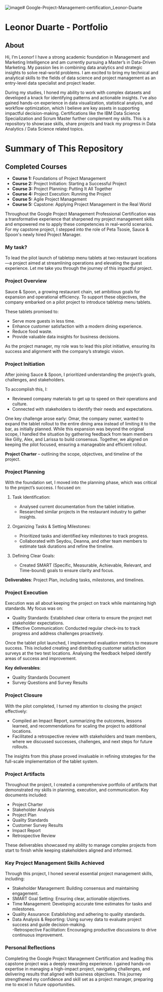 ![image](https://github.com/user-attachments/assets/20b7c845-b9b6-4a4a-ab9f-42b27301e063)# Google-Project-Management-certification_Leonor-Duarte
# Leonor Duarte - Portfolio
## About
Hi, I’m Leonor! I have a strong academic foundation in Management and Marketing Intelligence and am currently pursuing a Master’s in Data-Driven Marketing. My passion lies in combining data analytics and strategic insights to solve real-world problems. I am excited to bring my technical and analytical skills to the fields of data science and project management as an entry-level data specialist and project leader.

During my studies, I honed my ability to work with complex datasets and developed a knack for identifying patterns and actionable insights. I’ve also gained hands-on experience in data visualization, statistical analysis, and workflow optimization, which I believe are key assets in supporting impactful decision-making. Certifications like the IBM Data Science Specialization and Scrum Master further complement my skills.
This is a repository to showcase skills, share projects and track my progress in Data Analytics / Data Science related topics.

# Summary of This Repository
## Completed Courses 
- **Course 1:** Foundations of Project Management
- **Course 2:** Project Initiation: Starting a Successful Project
- **Course 3:** Project Planning: Putting It All Together
- **Course 4:** Project Execution: Running the Project
- **Course 5:** Agile Project Management
- **Course 5:** Capstone: Applying Project Management in the Real World

Throughout the Google Project Management Professional Certification was a transformative experience that sharpened my project management skills and empowered me to apply these competencies in real-world scenarios. For my capstone project, I stepped into the role of Peta Tsosie, Sauce & Spoon's newly hired Project Manager. 
### My task? 
To lead the pilot launch of tabletop menu tablets at two restaurant locations—a project aimed at streamlining operations and elevating the guest experience. Let me take you through the journey of this impactful project.  

### Project Overview  

Sauce & Spoon, a growing restaurant chain, set ambitious goals for expansion and operational efficiency. To support these objectives, the company embarked on a pilot project to introduce tabletop menu tablets. 

These tablets promised to:  
- Serve more guests in less time.  
- Enhance customer satisfaction with a modern dining experience.  
- Reduce food waste.  
- Provide valuable data insights for business decisions.  

As the project manager, my role was to lead this pilot initiative, ensuring its success and alignment with the company’s strategic vision.  

### Project Initiation  

After joining Sauce & Spoon, I prioritized understanding the project’s goals, challenges, and stakeholders. 

To accomplish this, I:  
- Reviewed company materials to get up to speed on their operations and culture.  
- Connected with stakeholders to identify their needs and expectations.  

One key challenge arose early: Omar, the company owner, wanted to expand the tablet rollout to the entire dining area instead of limiting it to the bar, as initially planned. While this expansion was beyond the original scope, I handled the situation by gathering feedback from team members like Gilly, Alex, and Larissa to build consensus. Together, we aligned on keeping the pilot focused, ensuring a manageable and efficient rollout.  

**Project Charter** – outlining the scope, objectives, and timeline of the project.  

### Project Planning  
With the foundation set, I moved into the planning phase, which was critical to the project’s success. I focused on:  
1. Task Identification:  
   - Analysed current documentation from the tablet initiative.  
   - Researched similar projects in the restaurant industry to gather insights.  

2. Organizing Tasks & Setting Milestones:  
   - Prioritized tasks and identified key milestones to track progress.  
   - Collaborated with Seydou, Deanna, and other team members to estimate task durations and refine the timeline.  

3. Defining Clear Goals:  
   - Created SMART (Specific, Measurable, Achievable, Relevant, and Time-bound) goals to ensure clarity and focus.  

**Deliverables**: Project Plan, including tasks, milestones, and timelines.  

### Project Execution  

Execution was all about keeping the project on track while maintaining high standards. My focus was on:  
- Quality Standards: Established clear criteria to ensure the project met stakeholder expectations.  
- Effective Communication: Conducted regular check-ins to track progress and address challenges proactively.  

Once the tablet pilot launched, I implemented evaluation metrics to measure success. This included creating and distributing customer satisfaction surveys at the two test locations. Analysing the feedback helped identify areas of success and improvement.  

**Key deliverables**:  
- Quality Standards Document  
- Survey Questions and Survey Results  


### Project Closure  

With the pilot completed, I turned my attention to closing the project effectively:  
- Compiled an Impact Report, summarizing the outcomes, lessons learned, and recommendations for scaling the project to additional locations.  
- Facilitated a retrospective review with stakeholders and team members, where we discussed successes, challenges, and next steps for future rollouts.  

The insights from this phase proved invaluable in refining strategies for the full-scale implementation of the tablet system.  

### Project Artifacts  

Throughout the project, I created a comprehensive portfolio of artifacts that demonstrated my skills in planning, execution, and communication. Key documents included:  
- Project Charter  
- Stakeholder Analysis  
- Project Plan  
- Quality Standards  
- Customer Survey Results  
- Impact Report  
- Retrospective Review  

These deliverables showcased my ability to manage complex projects from start to finish while keeping stakeholders aligned and informed.  


### Key Project Management Skills Achieved  

Through this project, I honed several essential project management skills, including:  

- Stakeholder Management: Building consensus and maintaining engagement.  
- SMART Goal Setting: Ensuring clear, actionable objectives.  
- Time Management: Developing accurate time estimates for tasks and milestones.  
- Quality Assurance: Establishing and adhering to quality standards.  
- Data Analysis & Reporting: Using survey data to evaluate project success and guide decision-making.  
-Retrospective Facilitation: Encouraging productive discussions to drive continuous improvement.  


### Personal Reflections  

Completing the Google Project Management Certification and leading this capstone project was a deeply rewarding experience. I gained hands-on expertise in managing a high-impact project, navigating challenges, and delivering results that aligned with business objectives. This journey strengthened my confidence and skill set as a project manager, preparing me to excel in future opportunities.  


